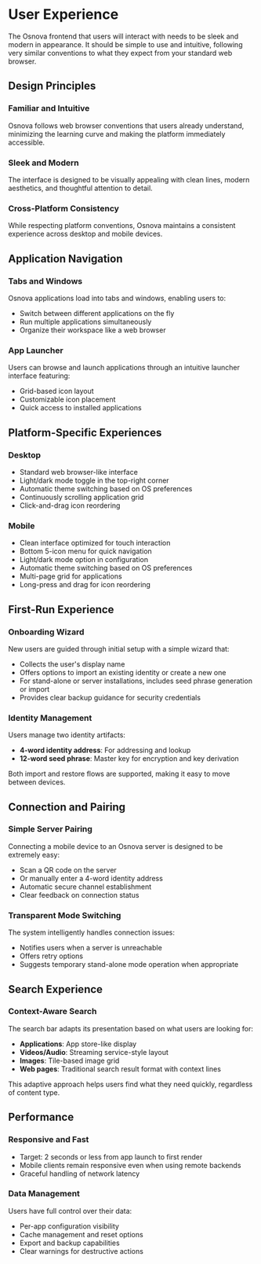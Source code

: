 # User Experience

The Osnova frontend that users will interact with needs to be sleek and modern in appearance. It should be simple to use and intuitive, following very similar conventions to what they expect from your standard web browser.

## Design Principles

### Familiar and Intuitive
Osnova follows web browser conventions that users already understand, minimizing the learning curve and making the platform immediately accessible.

### Sleek and Modern
The interface is designed to be visually appealing with clean lines, modern aesthetics, and thoughtful attention to detail.

### Cross-Platform Consistency
While respecting platform conventions, Osnova maintains a consistent experience across desktop and mobile devices.

## Application Navigation

### Tabs and Windows
Osnova applications load into tabs and windows, enabling users to:
- Switch between different applications on the fly
- Run multiple applications simultaneously
- Organize their workspace like a web browser

### App Launcher
Users can browse and launch applications through an intuitive launcher interface featuring:
- Grid-based icon layout
- Customizable icon placement
- Quick access to installed applications

## Platform-Specific Experiences

### Desktop
- Standard web browser-like interface
- Light/dark mode toggle in the top-right corner
- Automatic theme switching based on OS preferences
- Continuously scrolling application grid
- Click-and-drag icon reordering

### Mobile
- Clean interface optimized for touch interaction
- Bottom 5-icon menu for quick navigation
- Light/dark mode option in configuration
- Automatic theme switching based on OS preferences
- Multi-page grid for applications
- Long-press and drag for icon reordering

## First-Run Experience

### Onboarding Wizard
New users are guided through initial setup with a simple wizard that:
- Collects the user's display name
- Offers options to import an existing identity or create a new one
- For stand-alone or server installations, includes seed phrase generation or import
- Provides clear backup guidance for security credentials

### Identity Management
Users manage two identity artifacts:
- **4-word identity address**: For addressing and lookup
- **12-word seed phrase**: Master key for encryption and key derivation

Both import and restore flows are supported, making it easy to move between devices.

## Connection and Pairing

### Simple Server Pairing
Connecting a mobile device to an Osnova server is designed to be extremely easy:
- Scan a QR code on the server
- Or manually enter a 4-word identity address
- Automatic secure channel establishment
- Clear feedback on connection status

### Transparent Mode Switching
The system intelligently handles connection issues:
- Notifies users when a server is unreachable
- Offers retry options
- Suggests temporary stand-alone mode operation when appropriate

## Search Experience

### Context-Aware Search
The search bar adapts its presentation based on what users are looking for:
- **Applications**: App store-like display
- **Videos/Audio**: Streaming service-style layout
- **Images**: Tile-based image grid
- **Web pages**: Traditional search result format with context lines

This adaptive approach helps users find what they need quickly, regardless of content type.

## Performance

### Responsive and Fast
- Target: 2 seconds or less from app launch to first render
- Mobile clients remain responsive even when using remote backends
- Graceful handling of network latency

### Data Management
Users have full control over their data:
- Per-app configuration visibility
- Cache management and reset options
- Export and backup capabilities
- Clear warnings for destructive actions
